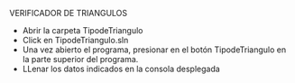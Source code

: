 VERIFICADOR DE TRIANGULOS

* Abrir la carpeta TipodeTriangulo 
* Click en TipodeTriangulo.sln
* Una vez abierto el programa, presionar en el botón TipodeTriangulo en la parte superior del programa.
* LLenar los datos indicados en la consola desplegada

